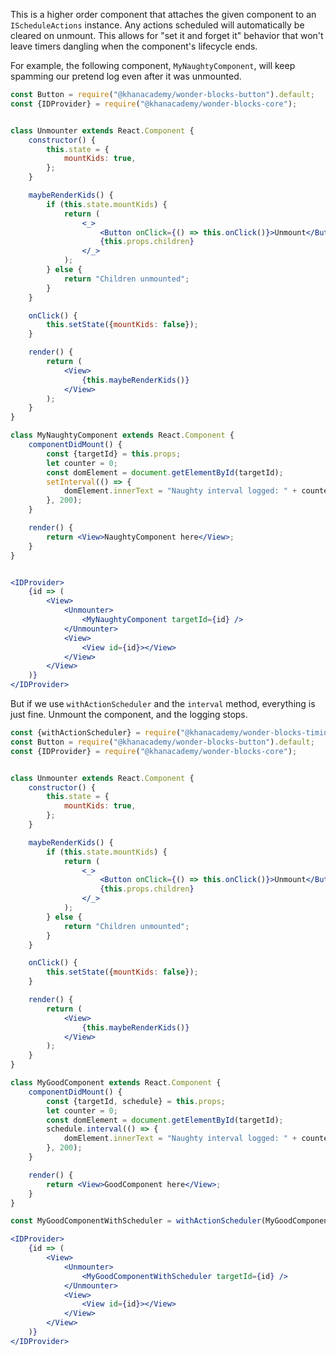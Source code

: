 This is a higher order component that attaches the given component to an
`IScheduleActions` instance. Any actions scheduled will automatically be
cleared on unmount. This allows for "set it and forget it" behavior that won't
leave timers dangling when the component's lifecycle ends.

For example, the following component, `MyNaughtyComponent`, will keep spamming
our pretend log even after it was unmounted.

```jsx
const Button = require("@khanacademy/wonder-blocks-button").default;
const {IDProvider} = require("@khanacademy/wonder-blocks-core");


class Unmounter extends React.Component {
    constructor() {
        this.state = {
            mountKids: true,
        };
    }

    maybeRenderKids() {
        if (this.state.mountKids) {
            return (
                <_>
                    <Button onClick={() => this.onClick()}>Unmount</Button>
                    {this.props.children}
                </_>
            );
        } else {
            return "Children unmounted";
        }
    }

    onClick() {
        this.setState({mountKids: false});
    }

    render() {
        return (
            <View>
                {this.maybeRenderKids()}
            </View>
        );
    }
}

class MyNaughtyComponent extends React.Component {
    componentDidMount() {
        const {targetId} = this.props;
        let counter = 0;
        const domElement = document.getElementById(targetId);
        setInterval(() => {
            domElement.innerText = "Naughty interval logged: " + counter++;
        }, 200);
    }

    render() {
        return <View>NaughtyComponent here</View>;
    }
}


<IDProvider>
    {id => (
        <View>
            <Unmounter>
                <MyNaughtyComponent targetId={id} />
            </Unmounter>
            <View>
                <View id={id}></View>
            </View>
        </View>
    )}
</IDProvider>
```

But if we use `withActionScheduler` and the `interval` method, everything is
just fine. Unmount the component, and the logging stops.

```jsx
const {withActionScheduler} = require("@khanacademy/wonder-blocks-timing");
const Button = require("@khanacademy/wonder-blocks-button").default;
const {IDProvider} = require("@khanacademy/wonder-blocks-core");


class Unmounter extends React.Component {
    constructor() {
        this.state = {
            mountKids: true,
        };
    }

    maybeRenderKids() {
        if (this.state.mountKids) {
            return (
                <_>
                    <Button onClick={() => this.onClick()}>Unmount</Button>
                    {this.props.children}
                </_>
            );
        } else {
            return "Children unmounted";
        }
    }

    onClick() {
        this.setState({mountKids: false});
    }

    render() {
        return (
            <View>
                {this.maybeRenderKids()}
            </View>
        );
    }
}

class MyGoodComponent extends React.Component {
    componentDidMount() {
        const {targetId, schedule} = this.props;
        let counter = 0;
        const domElement = document.getElementById(targetId);
        schedule.interval(() => {
            domElement.innerText = "Naughty interval logged: " + counter++;
        }, 200);
    }

    render() {
        return <View>GoodComponent here</View>;
    }
}

const MyGoodComponentWithScheduler = withActionScheduler(MyGoodComponent);

<IDProvider>
    {id => (
        <View>
            <Unmounter>
                <MyGoodComponentWithScheduler targetId={id} />
            </Unmounter>
            <View>
                <View id={id}></View>
            </View>
        </View>
    )}
</IDProvider>
```
